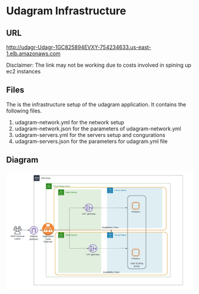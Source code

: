# Udagram Infrastructure

## URL
http://udagr-Udagr-1GC825894EVXY-754234633.us-east-1.elb.amazonaws.com

Disclaimer: The link may not be working due to costs involved in spining up ec2 instances

## Files

The is the infrastructure setup of the udagram application.
It contains the following files.
1. udagram-network.yml for the network setup
1. udagram-network.json for the parameters of udagram-network.yml
1. udagram-servers.yml for the servers setup and congurations
1. udagram-servers.json for the parameters for udagram.yml file

## Diagram

![S3 Files](/infrastructure-diagram/Udagram%20Cloud%20Architecture.jpeg)